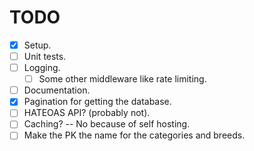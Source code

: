 # TODO

- [X] Setup.
- [ ] Unit tests.
- [ ] Logging.
    - [ ] Some other middleware like rate limiting.
- [ ] Documentation.
- [X] Pagination for getting the database.
- [ ] HATEOAS API? (probably not).
- [ ] Caching? -- No because of self hosting.
- [ ] Make the PK the name for the categories and breeds.